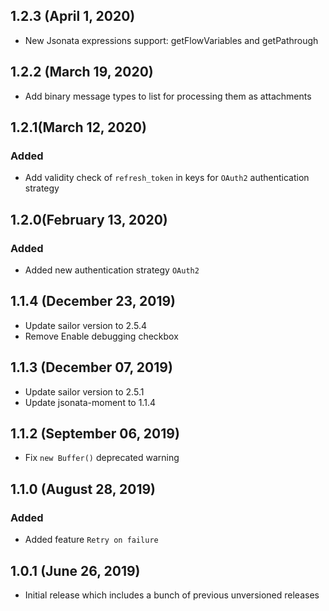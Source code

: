 ## 1.2.3 (April 1, 2020)
* New Jsonata expressions support: getFlowVariables and getPathrough

## 1.2.2 (March 19, 2020)
* Add binary message types to list for processing them as attachments

## 1.2.1(March 12, 2020)

### Added
* Add validity check of `refresh_token` in keys for `OAuth2` authentication strategy

## 1.2.0(February 13, 2020)

### Added
* Added new authentication strategy `OAuth2`

## 1.1.4 (December 23, 2019)

* Update sailor version to 2.5.4
* Remove Enable debugging checkbox

## 1.1.3 (December 07, 2019)

* Update sailor version to 2.5.1
* Update jsonata-moment to 1.1.4

## 1.1.2 (September 06, 2019)

* Fix `new Buffer()` deprecated warning

## 1.1.0 (August 28, 2019)

### Added
* Added feature `Retry on failure`

## 1.0.1 (June 26, 2019)

* Initial release which includes a bunch of previous unversioned releases
